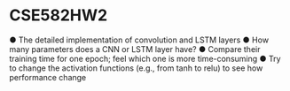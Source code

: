 # CSE582HW2
● The detailed implementation of convolution and LSTM layers
● How many parameters does a CNN or LSTM layer have?
● Compare their training time for one epoch; feel which one is more
time-consuming
● Try to change the activation functions (e.g., from tanh to relu) to see
how performance change
